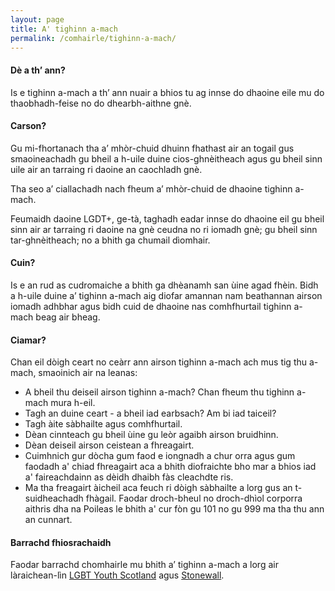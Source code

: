 ```yaml
---
layout: page
title: A' tighinn a-mach
permalink: /comhairle/tighinn-a-mach/
---
```


#### Dè a th’ ann?

Is e tighinn a-mach a th’ ann nuair a bhios tu ag innse do dhaoine eile mu do thaobhadh-feise no do dhearbh-aithne gnè.

#### Carson?

Gu mi-fhortanach tha a’ mhòr-chuid dhuinn fhathast air an togail gus smaoineachadh gu bheil a h-uile duine cios-ghnèitheach agus gu bheil sinn uile air an tarraing ri daoine an caochladh gnè.

Tha seo a’ ciallachadh nach fheum a’ mhòr-chuid de dhaoine tighinn a-mach.

Feumaidh daoine LGDT+, ge-tà, taghadh eadar innse do dhaoine eil gu bheil sinn air ar tarraing ri daoine na gnè ceudna no ri iomadh gnè; gu bheil sinn tar-ghnèitheach; no a bhith ga chumail dìomhair.

#### Cuin?

Is e an rud as cudromaiche a bhith ga dhèanamh san ùine agad fhèin. Bidh a h-uile duine a’ tighinn a-mach aig diofar amannan nam beathannan airson iomadh adhbhar agus bidh cuid de dhaoine nas comhfhurtail tighinn a-mach beag air bheag.

#### Ciamar?

Chan eil dòigh ceart no ceàrr ann airson tighinn a-mach ach mus tig thu a-mach, smaoinich air na leanas:

* A bheil thu deiseil airson tighinn a-mach? Chan fheum thu tighinn a-mach mura h-eil.
* Tagh an duine ceart - a bheil iad earbsach? Am bi iad taiceil?
* Tagh àite sàbhailte agus comhfhurtail.
* Dèan cinnteach gu bheil ùine gu leòr agaibh airson bruidhinn.
* Dèan deiseil airson ceistean a fhreagairt.
* Cuimhnich gur dòcha gum faod e iongnadh a chur orra agus gum faodadh a' chiad fhreagairt aca a bhith diofraichte bho mar a bhios iad a' faireachdainn as dèidh dhaibh fàs cleachdte ris.
* Ma tha freagairt àicheil aca feuch ri dòigh sàbhailte a lorg gus an t-suidheachadh fhàgail. Faodar droch-bheul no droch-dhìol corporra aithris dha na Poileas le bhith a' cur fòn gu 101 no gu 999 ma tha thu ann an cunnart.

#### Barrachd fhiosrachaidh

Faodar barrachd chomhairle mu bhith a’ tighinn a-mach a lorg air làraichean-lìn [LGBT Youth Scotland](https://www.lgbtyouth.org.uk/groups-and-support/lgbt-advice-centre/coming-out/) agus [Stonewall](https://www.stonewall.org.uk/help-advice/coming-out-0).
